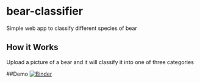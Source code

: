 # bear-classifier
 Simple web app to classify different species of bear


## How it Works
Upload a picture of a bear and it will classify it into one of three categories


##Demo
[![Binder](https://mybinder.org/badge_logo.svg)](https://mybinder.org/v2/gh/t-boeck/bear-classifier/HEAD?urlpath=voila%2Frender%2Fbear_classifier.ipynb)
